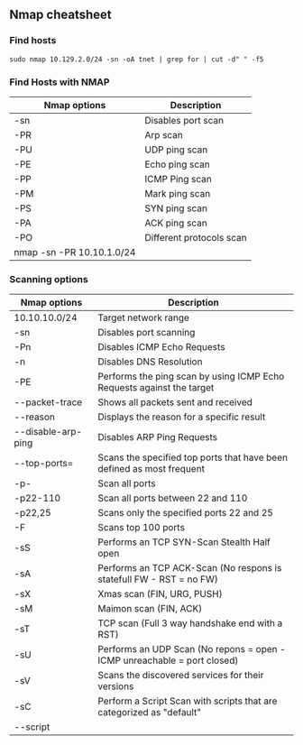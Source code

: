 ## Nmap cheatsheet

### Find hosts
```
sudo nmap 10.129.2.0/24 -sn -oA tnet | grep for | cut -d" " -f5
```
### Find Hosts with NMAP
|Nmap options|Description|
|---|---|
|-sn| Disables port scan|
|-PR|Arp scan|
|-PU|UDP ping scan|
|-PE|Echo ping scan|
|-PP|ICMP Ping scan|
|-PM|Mark ping scan|
|-PS|SYN ping scan|
|-PA|ACK ping scan|
|-PO|Different protocols scan|
|nmap -sn -PR 10.10.1.0/24||

### Scanning options
|Nmap options|Description|
|---|---|
|10.10.10.0/24|	Target network range|
|-sn|Disables port scanning|
|-Pn|Disables ICMP Echo Requests|
|-n|Disables DNS Resolution|
|-PE|Performs the ping scan by using ICMP Echo Requests against the target|
|--packet-trace|Shows all packets sent and received|
|--reason|Displays the reason for a specific result|
|--disable-arp-ping|Disables ARP Ping Requests|
|--top-ports=<num>|Scans the specified top ports that have been defined as most frequent|
|-p-|Scan all ports|
|-p22-110|Scan all ports between 22 and 110|
|-p22,25|Scans only the specified ports 22 and 25|
|-F|Scans top 100 ports|
|-sS|Performs an TCP SYN-Scan Stealth Half open |
|-sA|Performs an TCP ACK-Scan (No respons is statefull FW - RST = no FW)|
|-sX|Xmas scan (FIN, URG, PUSH)|
|-sM|Maimon scan (FIN, ACK)|
|-sT|TCP scan (Full 3 way handshake end with a RST)|
|-sU|Performs an UDP Scan (No repons = open - ICMP unreachable = port closed)|
|-sV|Scans the discovered services for their versions|
|-sC|Perform a Script Scan with scripts that are categorized as "default"|
|--script <script>|Performs a Script Scan by using the specified scripts|
|-O|Performs an OS Detection Scan to determine the OS of the target|
|-A|Performs OS Detection, Service Detection, and traceroute scans|
|-D|RND:5	Sets the number of random Decoys that will be used to scan the target|
|-e|Specifies the network interface that is used for the scan|
|-S|10.10.10.200	Specifies the source IP address for the scan|
|-g|Specifies the source port for the scan|
|--dns-server <ns>|DNS resolution is performed by using a specified name server|

### Output Options
|Nmap options|Description|
|---|---|
|-oA filename|Stores the results in all available formats starting with the name of "filename"|
|-oN filename|Stores the results in normal format with the name "filename"|
|-oG filename|Stores the results in "grepable" format with the name of "filename"|
|-oX filename|Stores the results in XML format with the name of "filename"|

### Performance options
|Nmap Options|Description|
|---|---|
|--max-retries <num>|Sets the number of retries for scans of specific ports|
|--stats-every=5s|Displays scan's status every 5 seconds|
|-v/-vv|Displays verbose output during the scan|
|--initial-rtt-timeout 50ms|Sets the specified time value as initial RTT timeout|
|--max-rtt-timeout 100ms|Sets the specified time value as maximum RTT timeout|
|--min-rate 300|Sets the number of packets that will be sent simultaneously|
|-T <0-5>|Specifies the specific timing template|

### IDS/FW Evasion
|Nmap Options|Description|
|---|---|
|-f|Split into ttiny fragments packets|
|-g <80>|Source port manipulation (Vanaf poort 80 die misschien openstaat)|
|-mtu <8>|Smaller packets|
|RWD:<aantal>|vanaf <aantal> random IP adressen|
|nmap -sT -Pn --spoof-mac 0 <IP>|
|-Pn|Skip host discovery|
|--spoof-mac 0|Ander MAC address|


### TTL
|Operationg System|Time To Life|TCP Window Size|
|---|---|---|
|Linux|64|5840|
|FreeBSD|64|65535|
|OpenBSD|64|16384|
|Windows|128|65,535b to 1 GB|
|Cisco Routers|255|4128|
|Solaris|255|8760|
|AIX|255|16384|

